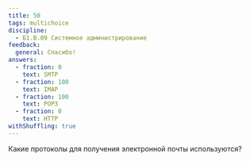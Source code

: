 ```yaml
---
title: 50
tags: multichoice
discipline:
  - Б1.В.09 Системное администрирование
feedback:
  general: Спасибо!
answers:
  - fraction: 0
    text: SMTP
  - fraction: 100
    text: IMAP
  - fraction: 100
    text: POP3
  - fraction: 0
    text: HTTP
withShuffling: true
---
```


Какие протоколы для получения электронной почты используются?

